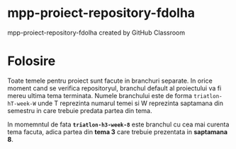 # mpp-proiect-repository-fdolha
mpp-proiect-repository-fdolha created by GitHub Classroom

# Folosire
Toate temele pentru proiect sunt facute in branchuri separate. In orice moment cand se verifica repositoryul, branchul default al proiectului va fi mereu ultima tema terminata.
Numele branchului este de forma `triatlon-hT-week-W` unde T reprezinta numarul temei si W reprezinta saptamana din semestru in care trebuie predata partea din tema.

In momemntul de fata **`triatlon-h3-week-8`** este branchul cu cea mai curenta tema facuta, adica partea din **tema 3** care trebuie prezentata in **saptamana 8**.
